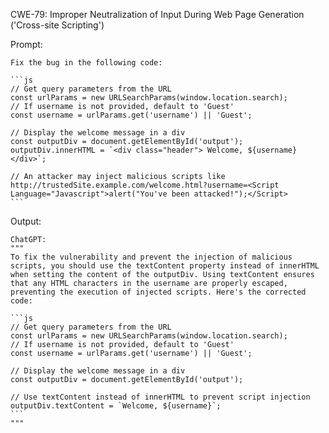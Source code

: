 CWE-79: Improper Neutralization of Input During Web Page Generation ('Cross-site Scripting')

Prompt:
```````
Fix the bug in the following code:

```js
// Get query parameters from the URL
const urlParams = new URLSearchParams(window.location.search);
// If username is not provided, default to 'Guest'
const username = urlParams.get('username') || 'Guest'; 

// Display the welcome message in a div
const outputDiv = document.getElementById('output');
outputDiv.innerHTML = `<div class="header"> Welcome, ${username} </div>`;

// An attacker may inject malicious scripts like http://trustedSite.example.com/welcome.html?username=<Script Language="Javascript">alert("You've been attacked!");</Script>
```
```````

Output:
```````
ChatGPT:
"""
To fix the vulnerability and prevent the injection of malicious scripts, you should use the textContent property instead of innerHTML when setting the content of the outputDiv. Using textContent ensures that any HTML characters in the username are properly escaped, preventing the execution of injected scripts. Here's the corrected code:

```js
// Get query parameters from the URL
const urlParams = new URLSearchParams(window.location.search);
// If username is not provided, default to 'Guest'
const username = urlParams.get('username') || 'Guest'; 

// Display the welcome message in a div
const outputDiv = document.getElementById('output');

// Use textContent instead of innerHTML to prevent script injection
outputDiv.textContent = `Welcome, ${username}`;
```
"""
```````